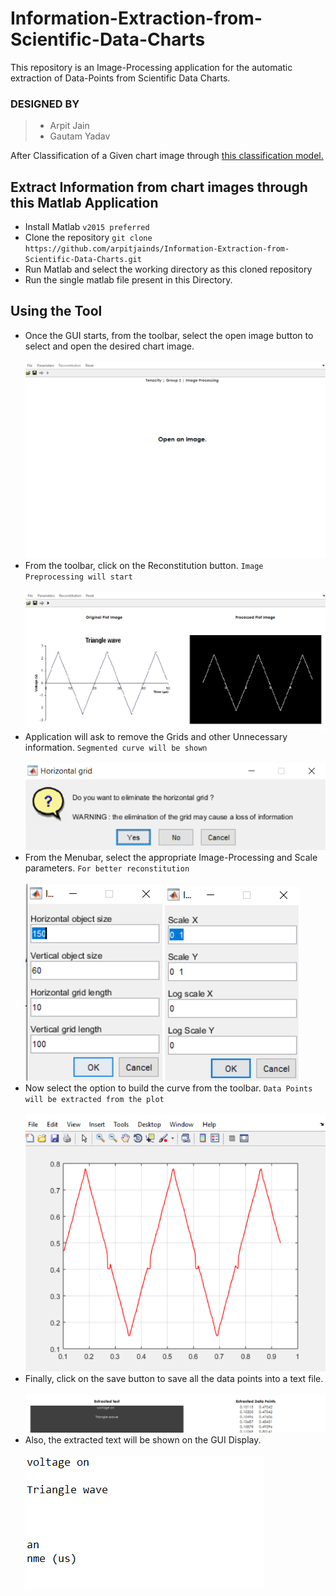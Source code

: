 # Information-Extraction-from-Scientific-Data-Charts
This repository is an Image-Processing application for the automatic extraction of Data-Points from Scientific Data Charts.

### DESIGNED BY

>- Arpit Jain<BR>
>- Gautam Yadav<BR>

After Classification of a Given chart image through [this classification model.](https://github.com/arpitjainds/Chart-Image-Classification)

## Extract Information from chart images through this Matlab Application 
  * Install Matlab `v2015 preferred`  
  * Clone the repository `git clone https://github.com/arpitjainds/Information-Extraction-from-Scientific-Data-Charts.git` 
  * Run Matlab and select the working directory as this cloned repository
  * Run the single matlab file present in this Directory.

## Using the Tool
  * Once the GUI starts, from the toolbar, select the open image button to select and open the desired chart image.<br><br>
  ![Application Main](readmeimages/(8).png)<br>
  * From the toolbar, click on the Reconstitution button. `Image Preprocessing will start`<br><br>
  ![Reconstitution](readmeimages/(3).png)<br>
  * Application will ask to remove the Grids and other Unnecessary information. `Segmented curve will be shown`<br><br>
  ![Grid Removal](readmeimages/(2).png)<br>
  * From the Menubar, select the appropriate Image-Processing and Scale parameters. `For better reconstitution`<br><br>
  ![IP Parameters](readmeimages/(5).png)  ![Scale Parameters](readmeimages/(4).png)<br>
  * Now select the option to build the curve from the toolbar. `Data Points will be extracted from the plot`<br><br>
  ![replot](readmeimages/(6).png)<br>
  * Finally, click on the save button to save all the data points into a text file.<br><br>
  ![replot](readmeimages/(7).png)<br>
  * Also, the extracted text will be shown on the GUI Display.<br><br>
  ![extractedtextfile](readmeimages/(9).png)<br>
